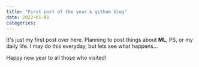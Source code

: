 ```yaml
---
title: "First post of the year & github blog"
date: 2022-01-01
categories: 
---
```


It's just my first post over here. Planning to post things about <b>ML</b>, PS, or my daily life.
I may do this everyday, but lets see what happens...

Happy new year to all those who visited!
